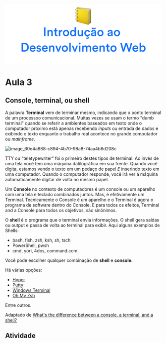 <div align="center">
<img  src="../images/h/2.png" alt="Git e versionamento">
</div>

# Aula 3

## Console, terminal, ou shell

A palavra **Terminal** vem de terminar mesmo, indicando que o ponto terminal de um processoo comunicacional. Muitas vezes se usam o termo "dumb terminal" quando se referir a ambientes baseados em texto onde o computador próximo está apenas recebendo _inputs_ ou entrada de dados e exibindo o texto enquanto o trabalho real acontece no grande computador ou _mainframe_.

![image_60e4a888-c894-4b70-98a8-74aa4b8d208c](https://user-images.githubusercontent.com/509054/126081388-e0c86ae2-4583-4191-887a-a87ea2e2642a.png)


TTY ou "teletypewriter" foi o primeiro destes tipos de terminal. Ao invés de uma tela você tem uma máquina datilográfica em sua frente. Quando você digita, estamos vendo o texto em um pedaço de papel _E_ inserindo texto em uma computador. Quando o computador responde, você irá ver a máquina automaticamente digitar de volta no mesmo papel.

Um **Console** no contexto de computadores é um console ou um aparelho com uma tela e teclado combinados juntos. Mas, é efetivamente um Terminal. Tecnicamente o Console é um aparelho e o Terminal é agora o programa de software dentro do Console. E para todos os efeitos, Terminal and a Console para todos os objetivos, são sinônimos.

O **shell** é o programa que o terminal envia informações. O shell gera saídas ou output e passa de volta ao terminal para exibir. Aqui alguns exemplos de  Shells:

- bash, fish, zsh, ksh, sh, tsch
- PowerShell, pwsh
- cmd, yori, 4dos, command.com

Você pode escolher qualquer combinação de __shell__ e __console__.

Há várias opções:

- [Hyper](https://hyper.is/)
- [Putty](https://www.puttygen.com/)
- [Windows Terminal](https://www.microsoft.com/pt-br/p/windows-terminal-preview/9n0dx20hk701/?activetab=pivot:overviewtab)
- [Oh My Zsh](https://ohmyz.sh/)

Entre outros.

Adaptado de [What's the difference between a console, a terminal, and a shell?](https://www.hanselman.com/blog/whats-the-difference-between-a-console-a-terminal-and-a-shell)

## Atividade

